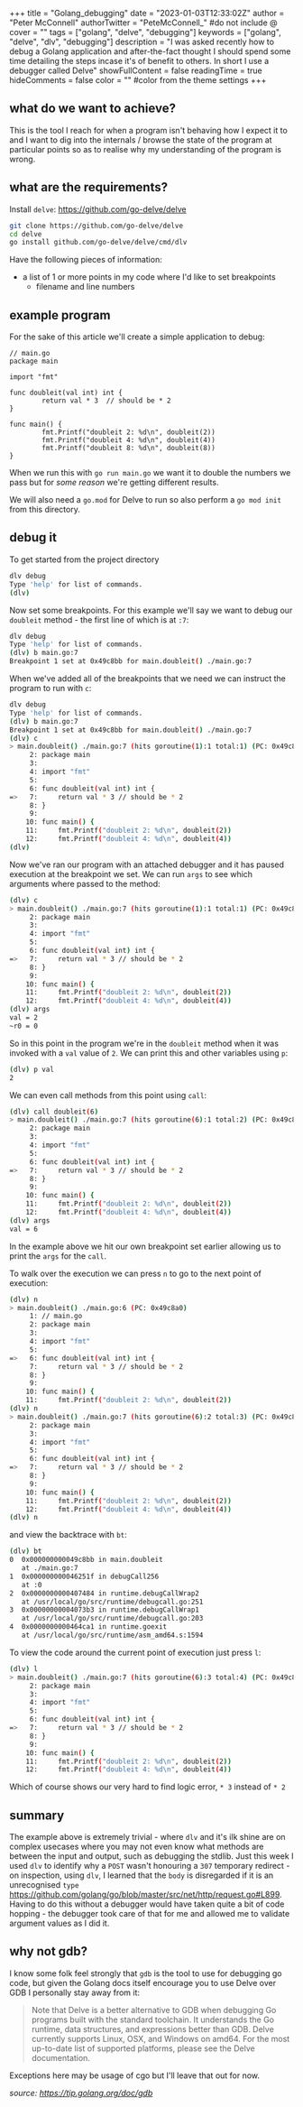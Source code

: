 +++
title = "Golang_debugging"
date = "2023-01-03T12:33:02Z"
author = "Peter McConnell"
authorTwitter = "PeteMcConnell_" #do not include @
cover = ""
tags = ["golang", "delve", "debugging"]
keywords = ["golang", "delve", "dlv", "debugging"]
description = "I was asked recently how to debug a Golang application and after-the-fact thought I should spend some time detailing the steps incase it's of benefit to others. In short I use a debugger called Delve"
showFullContent = false
readingTime = true
hideComments = false
color = "" #color from the theme settings
+++

what do we want to achieve?
---------------------------

This is the tool I reach for when a program isn't behaving how I expect it to and I want to dig into the internals / browse the state of the program at particular points so as to realise why my understanding of the program is wrong.

what are the requirements?
--------------------------

Install `delve`: https://github.com/go-delve/delve

```sh
git clone https://github.com/go-delve/delve
cd delve
go install github.com/go-delve/delve/cmd/dlv
```

Have the following pieces of information:

 - a list of 1 or more points in my code where I'd like to set breakpoints
    - filename and line numbers

example program
---------------

For the sake of this article we'll create a simple application to debug:


```golang
// main.go
package main

import "fmt"

func doubleit(val int) int {
        return val * 3  // should be * 2
}

func main() {
        fmt.Printf("doubleit 2: %d\n", doubleit(2))
        fmt.Printf("doubleit 4: %d\n", doubleit(4))
        fmt.Printf("doubleit 8: %d\n", doubleit(8))
}
```

When we run this with `go run main.go` we want it to double the numbers we pass but for _some reason_ we're getting different results.

We will also need a `go.mod` for Delve to run so also perform a `go mod init` from this directory.

debug it
--------

To get started from the project directory

```sh
dlv debug
Type 'help' for list of commands.
(dlv)
```

Now set some breakpoints. For this example we'll say we want to debug our `doubleit` method - the first line of which is at `:7`:

```sh
dlv debug
Type 'help' for list of commands.
(dlv) b main.go:7
Breakpoint 1 set at 0x49c8bb for main.doubleit() ./main.go:7
```

When we've added all of the breakpoints that we need we can instruct the program to run with `c`:


```sh
dlv debug
Type 'help' for list of commands.
(dlv) b main.go:7
Breakpoint 1 set at 0x49c8bb for main.doubleit() ./main.go:7
(dlv) c
> main.doubleit() ./main.go:7 (hits goroutine(1):1 total:1) (PC: 0x49c8bb)
     2:	package main
     3:
     4:	import "fmt"
     5:
     6:	func doubleit(val int) int {
=>   7:		return val * 3 // should be * 2
     8:	}
     9:
    10:	func main() {
    11:		fmt.Printf("doubleit 2: %d\n", doubleit(2))
    12:		fmt.Printf("doubleit 4: %d\n", doubleit(4))
(dlv)
```

Now we've ran our program with an attached debugger and it has paused execution at the breakpoint we set. We can run `args` to see which arguments where passed to the method:

```sh
(dlv) c
> main.doubleit() ./main.go:7 (hits goroutine(1):1 total:1) (PC: 0x49c8bb)
     2:	package main
     3:
     4:	import "fmt"
     5:
     6:	func doubleit(val int) int {
=>   7:		return val * 3 // should be * 2
     8:	}
     9:
    10:	func main() {
    11:		fmt.Printf("doubleit 2: %d\n", doubleit(2))
    12:		fmt.Printf("doubleit 4: %d\n", doubleit(4))
(dlv) args
val = 2
~r0 = 0
```

So in this point in the program we're in the `doubleit` method when it was invoked with a `val` value of `2`. We can print this and other variables using `p`:

```sh
(dlv) p val
2
```

We can even call methods from this point using `call`:

```sh
(dlv) call doubleit(6)
> main.doubleit() ./main.go:7 (hits goroutine(6):1 total:2) (PC: 0x49c8bb)
     2:	package main
     3:
     4:	import "fmt"
     5:
     6:	func doubleit(val int) int {
=>   7:		return val * 3 // should be * 2
     8:	}
     9:
    10:	func main() {
    11:		fmt.Printf("doubleit 2: %d\n", doubleit(2))
    12:		fmt.Printf("doubleit 4: %d\n", doubleit(4))
(dlv) args
val = 6
```

In the example above we hit our own breakpoint set earlier allowing us to print the `args` for the `call`.

To walk over the execution we can press `n` to go to the next point of execution:

```sh
(dlv) n
> main.doubleit() ./main.go:6 (PC: 0x49c8a0)
     1:	// main.go
     2:	package main
     3:
     4:	import "fmt"
     5:
=>   6:	func doubleit(val int) int {
     7:		return val * 3 // should be * 2
     8:	}
     9:
    10:	func main() {
    11:		fmt.Printf("doubleit 2: %d\n", doubleit(2))
(dlv) n
> main.doubleit() ./main.go:7 (hits goroutine(6):2 total:3) (PC: 0x49c8bb)
     2:	package main
     3:
     4:	import "fmt"
     5:
     6:	func doubleit(val int) int {
=>   7:		return val * 3 // should be * 2
     8:	}
     9:
    10:	func main() {
    11:		fmt.Printf("doubleit 2: %d\n", doubleit(2))
    12:		fmt.Printf("doubleit 4: %d\n", doubleit(4))
(dlv) n
```

and view the backtrace with `bt`:

```sh
(dlv) bt
0  0x000000000049c8bb in main.doubleit
   at ./main.go:7
1  0x000000000046251f in debugCall256
   at :0
2  0x0000000000407484 in runtime.debugCallWrap2
   at /usr/local/go/src/runtime/debugcall.go:251
3  0x00000000004073b3 in runtime.debugCallWrap1
   at /usr/local/go/src/runtime/debugcall.go:203
4  0x0000000000464ca1 in runtime.goexit
   at /usr/local/go/src/runtime/asm_amd64.s:1594
```

To view the code around the current point of execution just press `l`:

```sh
(dlv) l
> main.doubleit() ./main.go:7 (hits goroutine(6):3 total:4) (PC: 0x49c8bb)
     2:	package main
     3:
     4:	import "fmt"
     5:
     6:	func doubleit(val int) int {
=>   7:		return val * 3 // should be * 2
     8:	}
     9:
    10:	func main() {
    11:		fmt.Printf("doubleit 2: %d\n", doubleit(2))
    12:		fmt.Printf("doubleit 4: %d\n", doubleit(4))
```

Which of course shows our very hard to find logic error, `* 3` instead of `* 2`

summary
-------

The example above is extremely trivial - where `dlv` and it's ilk shine are on complex usecases where you may not even know what methods are between the input and output, such as debugging the stdlib. Just this week I used `dlv` to identify why a `POST` wasn't honouring a `307` temporary redirect - on inspection, using `dlv`, I learned that the `body` is disregarded if it is an unrecognised `type` https://github.com/golang/go/blob/master/src/net/http/request.go#L899. Having to do this without a debugger would have taken quite a bit of code hopping - the debugger took care of that for me and allowed me to validate argument values as I did it.

why not gdb?
------------

I know some folk feel strongly that `gdb` is the tool to use for debugging go code, but given the Golang docs itself encourage you to use Delve over GDB I personally stay away from it:

> Note that Delve is a better alternative to GDB when debugging Go programs built with the standard toolchain. It understands the Go runtime, data structures, and expressions better than GDB. Delve currently supports Linux, OSX, and Windows on amd64. For the most up-to-date list of supported platforms, please see the Delve documentation.

Exceptions here may be usage of cgo but I'll leave that out for now.

_source: https://tip.golang.org/doc/gdb_
